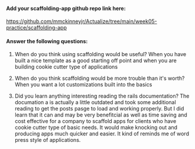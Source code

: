 #### Add your scaffolding-app github repo link here:

https://github.com/mmckinneyjr/Actualize/tree/main/week05-practice/scaffolding-app

#### Answer the following questions:

1. When do you think using scaffolding would be useful?
   When you have built a nice template as a good starting off point and when you are building cookie cutter type of applications

2. When do you think scaffolding would be more trouble than it's worth?
   When you want a lot customizations built into the basics

3. Did you learn anything interesting reading the rails documentation?
   The documation a is actually a little outdated and took some additional reading to get the posts pasge to load and working properly. But I did learn that it can and may be very benefitcial as well as time saving and cost effective for a company to scaffold apps for clients who have cookie cutter type of basic needs. It would make knocking out and producing apps much quicker and easier. It kind of reminds me of word press style of applications.
